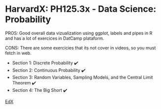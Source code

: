 # HarvardX: PH125.3x - Data Science: Probability

PROS: Good overall data vizualization using ggplot, labels and pipes in R and has a lot of exercices in DatCamp plataform.

CONS: There are some exercicies that its not cover in videos, so you must fetch in web.

* Section 1: Discrete Probability :heavy_check_mark:
* Section 2: Continuous Probability :heavy_check_mark: 
* Section 3: Random Variables, Sampling Models, and the Central Limit Theorem :heavy_check_mark:
* Section 4: The Big Short :heavy_check_mark:


[EdX](https://courses.edx.org/courses/course-v1:HarvardX+PH125.3x+1T2019/course/)
